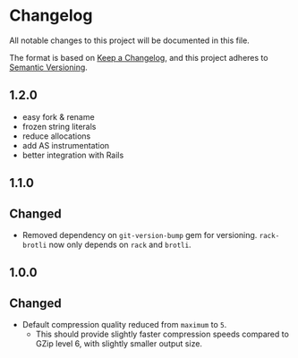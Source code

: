 # Changelog
All notable changes to this project will be documented in this file.

The format is based on [Keep a Changelog](https://keepachangelog.com/en/1.0.0/),
and this project adheres to [Semantic Versioning](https://semver.org/spec/v2.0.0.html).

## 1.2.0
- easy fork & rename
- frozen string literals
- reduce allocations
- add AS instrumentation
- better integration with Rails

## 1.1.0
## Changed
- Removed dependency on `git-version-bump` gem for versioning. `rack-brotli` now only depends on `rack` and `brotli`.

## 1.0.0
## Changed
- Default compression quality reduced from `maximum` to `5`.
  - This should provide slightly faster compression speeds compared to GZip level 6, with slightly smaller output size.

